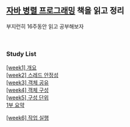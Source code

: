 ## [자바 병렬 프로그래밍](http://www.yes24.com/Product/Goods/3015162) 책을 읽고 정리
부지런히 16주동안 읽고 공부해보자

</br>

### Study List
[[week1] 개요](https://github.com/garlickim/study-note/blob/main/book/java-concurrency-in-practice/%5Bweek1%5D%20%EA%B0%9C%EC%9A%94.md)    
[[week2] 스레드 안정성](https://github.com/garlickim/study-note/blob/main/book/java-concurrency-in-practice/%5Bweek2%5D%20%EC%8A%A4%EB%A0%88%EB%93%9C%20%EC%95%88%EC%A0%95%EC%84%B1.md)       
[[week3] 객체 공유](https://github.com/garlickim/study-note/blob/main/book/java-concurrency-in-practice/%5Bweek3%5D%20%EA%B0%9D%EC%B2%B4%20%EA%B3%B5%EC%9C%A0.md)  
[[week4] 객체 구성](https://github.com/garlickim/study-note/blob/main/book/java-concurrency-in-practice/%5Bweek4%5D%20%EA%B0%9D%EC%B2%B4%20%EA%B5%AC%EC%84%B1.md)  
[[week5] 구성 단위](https://github.com/garlickim/study-note/blob/main/book/java-concurrency-in-practice/%5Bweek5%5D%20%EA%B5%AC%EC%84%B1%20%EB%8B%A8%EC%9C%84.md)  
[1부 요약](https://github.com/garlickim/study-note/blob/main/book/java-concurrency-in-practice/1%EB%B6%80%20%EC%9A%94%EC%95%BD.md)  

[[week6] 작업 실행](https://github.com/garlickim/study-note/blob/main/book/java-concurrency-in-practice/%5Bweek6%5D%20%EC%9E%91%EC%97%85%20%EC%8B%A4%ED%96%89.md)

